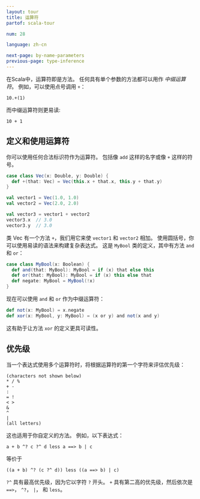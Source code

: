 ```yaml
---
layout: tour
title: 运算符
partof: scala-tour

num: 28

language: zh-cn

next-page: by-name-parameters
previous-page: type-inference
---
```

在Scala中，运算符即是方法。 任何具有单个参数的方法都可以用作 _中缀运算符_。 例如，可以使用点号调用 `+`：
```
10.+(1)
```

而中缀运算符则更易读:
```
10 + 1
```

## 定义和使用运算符
你可以使用任何合法标识符作为运算符。 包括像 `add` 这样的名字或像 `+` 这样的符号。
```scala mdoc
case class Vec(x: Double, y: Double) {
  def +(that: Vec) = Vec(this.x + that.x, this.y + that.y)
}

val vector1 = Vec(1.0, 1.0)
val vector2 = Vec(2.0, 2.0)

val vector3 = vector1 + vector2
vector3.x  // 3.0
vector3.y  // 3.0
```
类 Vec 有一个方法 `+`，我们用它来使 `vector1` 和 `vector2` 相加。 使用圆括号，你可以使用易读的语法来构建复杂表达式。 这是 `MyBool` 类的定义，其中有方法 `and` 和 `or`：

```scala mdoc
case class MyBool(x: Boolean) {
  def and(that: MyBool): MyBool = if (x) that else this
  def or(that: MyBool): MyBool = if (x) this else that
  def negate: MyBool = MyBool(!x)
}
```

现在可以使用 `and` 和 `or` 作为中缀运算符：

```scala mdoc
def not(x: MyBool) = x.negate
def xor(x: MyBool, y: MyBool) = (x or y) and not(x and y)
```

这有助于让方法 `xor` 的定义更具可读性。

## 优先级
当一个表达式使用多个运算符时，将根据运算符的第一个字符来评估优先级：
```
(characters not shown below)
* / %
+ -
:
= !
< >
&
^
|
(all letters)
```
这也适用于你自定义的方法。 例如，以下表达式：
```
a + b ^? c ?^ d less a ==> b | c
```
等价于
```
((a + b) ^? (c ?^ d)) less ((a ==> b) | c)
```
`?^` 具有最高优先级，因为它以字符 `?` 开头。 `+` 具有第二高的优先级，然后依次是 `==>`， `^?`， `|`， 和 `less`。
